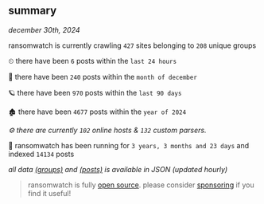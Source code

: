 
## summary
_december 30th, 2024_

ransomwatch is currently crawling `427` sites belonging to `208` unique groups

⏲ there have been `6` posts within the `last 24 hours`

🦈 there have been `240` posts within the `month of december`

🪐 there have been `970` posts within the `last 90 days`

🏚 there have been `4677` posts within the `year of 2024`

_⚙️ there are currently `102` online hosts & `132` custom parsers._

🦕 ransomwatch has been running for `3 years, 3 months and 23 days` and indexed `14134` posts

_all data  [(groups)](http://ransomwhat.telemetry.ltd/groups) and [(posts)](http://ransomwhat.telemetry.ltd/posts) is available in JSON (updated hourly)_

> ransomwatch is fully [open source](https://github.com/joshhighet/ransomwatch#ransomwatch--). please consider [sponsoring](https://github.com/sponsors/joshhighet) if you find it useful!

